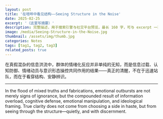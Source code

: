 ```yaml
---
layout: post
title: '在喧哗中看见结构——Seeing Structure in the Noise'
date: 2025-02-25
excerpt: '（这里写摘要）'
description: 完整描述，用于搜索引擎与社交平台预览，最长 160 字，可与 excerpt 一致
image: /media/Seeing-Structure-in-the-Noise.jpg
thumbnail: /assets/img/thumb.jpg
categories: Notes
tags: [tag1, tag2, tag3]
related_posts: true
---
```


在真假混杂的信息洪流中，群体的情绪化反应并非单纯的无知，而是信息过载、认知防御、情绪动员与意识形态操控共同作用的结果——真正的清醒，不在于迅速站队，而在于看穿结构、安静辨识。

---

In the flood of mixed truths and fabrications, emotional outbursts are not merely signs of ignorance, but the compounded result of information overload, cognitive defense, emotional manipulation, and ideological framing. True clarity does not come from choosing a side in haste, but from seeing through the structure—quietly, and with discernment.